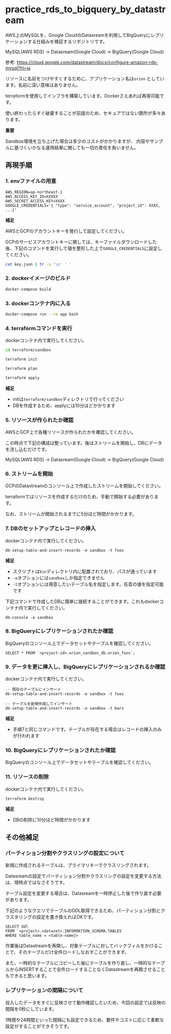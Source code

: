 # practice_rds_to_bigquery_by_datastream

AWS上のMySQLを、Google CloudのDatasreamを利用してBigQueryにレプリケーションする仕組みを検証するリポジトリです。

MySQL(AWS RDS) -> Datasream(Google Cloud) -> BigQuery(Google Cloud)

参考: https://cloud.google.com/datastream/docs/configure-amazon-rds-mysql?hl=ja

リソースに名前をつけやすくするために、アプリケーション名は`orion` としています。名前に深い意味はありません。

terraformを使用してインフラを構築しています。Dockerさえあれば再現可能です。

使い終わったらすぐ破棄することが前提のため、セキュアではない箇所が多々あります。

**重要**

Sandbox環境を立ち上げた場合は多少のコストがかかりますが、
内容やサンプルに基づくいかなる運用結果に関しても一切の責任を負いません。

## 再現手順

### 1. envファイルの用意

```
AWS_REGION=ap-northeast-1
AWS_ACCESS_KEY_ID=XXXXX
AWS_SECRET_ACCESS_KEY=XXXX
GOOGLE_CREDENTIALS='{ "type": "service_account", "project_id": XXXX, ...}'
```

**補足**

AWSとGCPのアカウントキーを発行して設定してください。

GCPのサービスアカウントキーに関しては、キーファイルダウンロードした後、下記のコマンドを実行して値を整形した上で`GOOGLE_CREDENTIALS`に設定してください。

```sh
cat key.json | tr -s '\n' ' '
```

### 2. dockerイメージのビルド

```sh
docker-compose build
```

### 3. dockerコンテナ内に入る

```sh
docker-compose run --rm app bash
```

### 4. terraformコマンドを実行

dockerコンテナ内で実行してください。

```sh
cd terraform/sandbox

terraform init

terraform plan

terraform apply
```

**補足**

- initは`terraform/sandbox`ディレクトリで行ってください
- DBを作成するため、applyには10分ほどかかります

### 5. リソースが作られたか確認

AWSとGCP上で各種リソースが作られたかを確認してください。

この時点で下記の構成は整っています。後はストリームを開始し、DBにデータを流し込むだけです。

MySQL(AWS RDS) -> Datasream(Google Cloud) -> BigQuery(Google Cloud)

### 6. ストリームを開始

GCPのDatastreamのコンソール上で作成したストリームを開始してください。

terraformではリソースを作成するだけのため、手動で開始する必要があります。

なお、ストリームが開始されるまでに5分ほど時間がかかります。

### 7. DBのセットアップとレコードの挿入

dockerコンテナ内で実行してください。

```
db-setup-table-and-insert-records -e sandbox -t foos
```

**補足**

- スクリプトは`bin`ディレクトリ内に配置されており、パスが通っています
- `-e`オプションには`sandbox`しか指定できません
- `-t`オプションには用意したいテーブル名を指定します。任意の値を指定可能です

下記コマンドで作成したDBに簡単に接続することができます。これもdockerコンテナ内で実行してください。

```
db-console -e sandbox
```

### 8. BigQueryにレプリケーションされたか確認

BigQueryのコンソール上でデータセットやテーブルを確認してください。

```
SELECT * FROM `<project-id>.orion_sandbox_db.orion_foos`;
```

### 9. データを更に挿入し、BigQueryにレプリケーションされるか確認

dockerコンテナ内で実行してください。

```
-- 既存のテーブルにインサート
db-setup-table-and-insert-records -e sandbox -t foos

-- テーブルを新規作成してインサート
db-setup-table-and-insert-records -e sandbox -t bars
```

**補足**

- 手順7と同じコマンドです。テーブルが存在する場合はレコードの挿入のみが行われます

### 10. BigQueryにレプリケーションされたか確認

BigQueryのコンソール上でデータセットやテーブルを確認してください。

### 11. リソースの削除

dockerコンテナ内で実行してください。

```
terraform destroy
```

**補足**

- DBの削除に10分ほど時間がかかります


## その他補足

### パーティション分割やクラスリングの設定について

新規に作成されるテーブルは、プライマリキーでクラスリングされます。

Datasreamの設定でパーティション分割やクラスリングの設定を変更する方法は、現時点ではなさそうです。

テーブル設定を変更する場合は、Datasreamを一時停止した後で作り直す必要があります。

下記のようなクエリでテーブルのDDL取得できるため、パーティション分割とクラスタリングの設定を書き換えればOKです。

```
SELECT ddl
FROM `<project>.<dataset>.INFORMATION_SCHEMA.TABLES`
WHERE table_name = <table-name}>
```

作業後はDatastreamを再開し、対象テーブルに対してバックフィルをかけることで、そのテーブルだけ全件ロードしなおすことができます。

また、一時的なテーブルにコピーした後にテーブルを作り直し、一時的なテーブルからINSERTすることで全件ロードすることなくDatastreamを再開させることもできると思います。

### レプリケーションの間隔について

投入したデータをすぐに反映させて動作確認したいため、今回の設定では反映の間隔を0秒にしています。

1時間や24時間といった間隔にも設定できるため、要件やコストに応じて柔軟な設定がすることができそうです。
